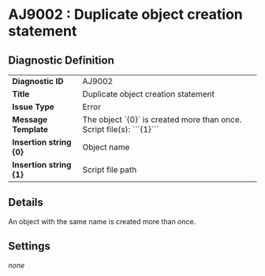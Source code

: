 # AJ9002 : Duplicate object creation statement

## Diagnostic Definition

<table>
  <tr>
    <td class="header"><b>Diagnostic ID</b></td>
    <td>AJ9002</td>
  </tr>
  <tr>
    <td class="header"><b>Title</b></td>
    <td>Duplicate object creation statement</td>
  </tr>
  <tr>
    <td class="header"><b>Issue Type</b></td>
    <td>Error</td>
  </tr>
  <tr>
    <td class="header"><b>Message Template</b></td>
    <td>The object `{0}` is created more than once. Script file(s): ```{1}```</td>
  </tr>
    <tr>
    <td class="header"><b>Insertion string {0}</b></td>
    <td>Object name</td>
  </tr>
  <tr>
    <td class="header"><b>Insertion string {1}</b></td>
    <td>Script file path</td>
  </tr>

</table>

## Details

An object with the same name is created more than once.


## Settings

*none*

